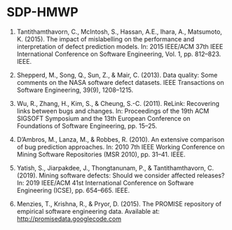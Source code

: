 # SDP-HMWP
1. Tantithamthavorn, C., McIntosh, S., Hassan, A.E., Ihara, A., Matsumoto, K. (2015). The impact of mislabelling on the performance and interpretation of defect prediction models. In: 2015 IEEE/ACM 37th IEEE International Conference on Software Engineering, Vol. 1, pp. 812–823. IEEE.

2. Shepperd, M., Song, Q., Sun, Z., & Mair, C. (2013). Data quality: Some comments on the NASA software defect datasets. IEEE Transactions on Software Engineering, 39(9), 1208–1215.

3. Wu, R., Zhang, H., Kim, S., & Cheung, S.-C. (2011). ReLink: Recovering links between bugs and changes. In: Proceedings of the 19th ACM SIGSOFT Symposium and the 13th European Conference on Foundations of Software Engineering, pp. 15–25.

4. D’Ambros, M., Lanza, M., & Robbes, R. (2010). An extensive comparison of bug prediction approaches. In: 2010 7th IEEE Working Conference on Mining Software Repositories (MSR 2010), pp. 31–41. IEEE.

5. Yatish, S., Jiarpakdee, J., Thongtanunam, P., & Tantithamthavorn, C. (2019). Mining software defects: Should we consider affected releases? In: 2019 IEEE/ACM 41st International Conference on Software Engineering (ICSE), pp. 654–665. IEEE.

6. Menzies, T., Krishna, R., & Pryor, D. (2015). The PROMISE repository of empirical software engineering data. Available at: http://promisedata.googlecode.com
